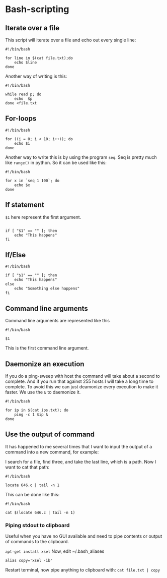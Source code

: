 # Bash-scripting

## Iterate over a file <a id="iterate-over-a-file"></a>

This script will iterate over a file and echo out every single line:

```text
#!/bin/bash

for line in $(cat file.txt);do
    echo $line
done
```

Another way of writing is this:

```text
#!/bin/bash

while read p; do
    echo  $p
done <file.txt
```

## For-loops <a id="for-loops"></a>

```text
#!/bin/bash

for ((i = 0; i < 10; i++)); do
    echo $i
done
```

Another way to write this is by using the program `seq`. Seq is pretty much like `range()` in python. So it can be used like this:

```text
#!/bin/bash

for x in `seq 1 100`; do
    echo $x
done
```

## If statement <a id="if-statement"></a>

`$1` here represent the first argument.

```text

if [ "$1" == "" ]; then
    echo "This happens"
fi
```

## If/Else <a id="ifelse"></a>

```text
#!/bin/bash

if [ "$1" == "" ]; then
    echo "This happens"
else
    echo "Something else happens"
fi
```

## Command line arguments <a id="command-line-arguments"></a>

Command line arguments are represented like this

```text
#!/bin/bash

$1
```

This is the first command line argument.

## Daemonize an execution <a id="daemonize-an-execution"></a>

If you do a ping-sweep with host the command will take about a second to complete. And if you run that against 255 hosts I will take a long time to complete. To avoid this we can just deamonize every execution to make it faster. We use the `&` to daemonize it.

```text
#!/bin/bash

for ip in $(cat ips.txt); do
    ping -c 1 $ip &
done
```

## Use the output of command <a id="use-the-output-of-command"></a>

It has happened to me several times that I want to input the output of a command into a new command, for example:

I search for a file, find three, and take the last line, which is a path. Now I want to cat that path:

```text
#!/bin/bash

locate 646.c | tail -n 1
```

This can be done like this:

```text
#!/bin/bash

cat $(locate 646.c | tail -n 1)
```

### Piping stdout to clipboard 

Useful when you have no GUI available and need to pipe contents or output of commands to the clipboard.

`apt-get install xsel` Now, edit ~/.bash\_aliases

```text
alias copy='xsel -ib'
```

Restart terminal, now pipe anything to clipboard with: `cat file.txt | copy`

